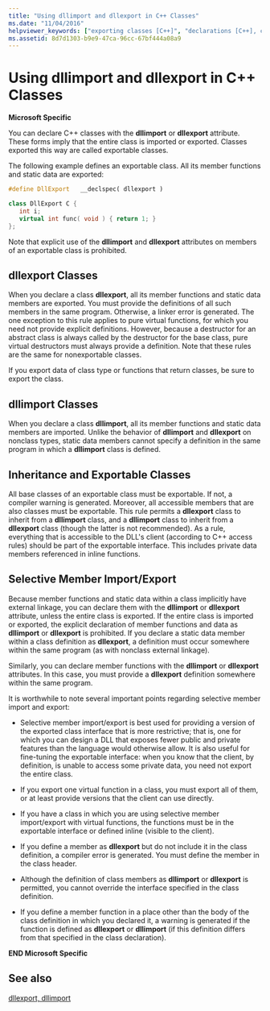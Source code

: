```yaml
---
title: "Using dllimport and dllexport in C++ Classes"
ms.date: "11/04/2016"
helpviewer_keywords: ["exporting classes [C++]", "declarations [C++], class", "exportable classes [C++]", "classes [C++], declaring", "classes [C++], exportable and inheritance", "inheritance [C++], exportable classes [C++]", "dllimport attribute [C++], classes", "declaring classes [C++]", "dllexport attribute [C++]", "dllexport attribute [C++], classes [C++]"]
ms.assetid: 8d7d1303-b9e9-47ca-96cc-67bf444a08a9
---
```

# Using dllimport and dllexport in C++ Classes

**Microsoft Specific**

You can declare C++ classes with the **dllimport** or **dllexport** attribute. These forms imply that the entire class is imported or exported. Classes exported this way are called exportable classes.

The following example defines an exportable class. All its member functions and static data are exported:

```cpp
#define DllExport   __declspec( dllexport )

class DllExport C {
   int i;
   virtual int func( void ) { return 1; }
};
```

Note that explicit use of the **dllimport** and **dllexport** attributes on members of an exportable class is prohibited.

##  <a name="_pluslang_using_dllimport_and_dllexport_in_c2b2bdllexportclasses"></a> dllexport Classes

When you declare a class **dllexport**, all its member functions and static data members are exported. You must provide the definitions of all such members in the same program. Otherwise, a linker error is generated. The one exception to this rule applies to pure virtual functions, for which you need not provide explicit definitions. However, because a destructor for an abstract class is always called by the destructor for the base class, pure virtual destructors must always provide a definition. Note that these rules are the same for nonexportable classes.

If you export data of class type or functions that return classes, be sure to export the class.

##  <a name="_pluslang_dllexport_classesdllexportclasses"></a> dllimport Classes

When you declare a class **dllimport**, all its member functions and static data members are imported. Unlike the behavior of **dllimport** and **dllexport** on nonclass types, static data members cannot specify a definition in the same program in which a **dllimport** class is defined.

##  <a name="_pluslang_using_dllimport_and_dllexport_in_c2b2binheritanceandexportableclasses"></a> Inheritance and Exportable Classes

All base classes of an exportable class must be exportable. If not, a compiler warning is generated. Moreover, all accessible members that are also classes must be exportable. This rule permits a **dllexport** class to inherit from a **dllimport** class, and a **dllimport** class to inherit from a **dllexport** class (though the latter is not recommended). As a rule, everything that is accessible to the DLL's client (according to C++ access rules) should be part of the exportable interface. This includes private data members referenced in inline functions.

##  <a name="_pluslang_using_dllimport_and_dllexport_in_c2b2bselectivememberimportexport"></a> Selective Member Import/Export

Because member functions and static data within a class implicitly have external linkage, you can declare them with the **dllimport** or **dllexport** attribute, unless the entire class is exported. If the entire class is imported or exported, the explicit declaration of member functions and data as **dllimport** or **dllexport** is prohibited. If you declare a static data member within a class definition as **dllexport**, a definition must occur somewhere within the same program (as with nonclass external linkage).

Similarly, you can declare member functions with the **dllimport** or **dllexport** attributes. In this case, you must provide a **dllexport** definition somewhere within the same program.

It is worthwhile to note several important points regarding selective member import and export:

- Selective member import/export is best used for providing a version of the exported class interface that is more restrictive; that is, one for which you can design a DLL that exposes fewer public and private features than the language would otherwise allow. It is also useful for fine-tuning the exportable interface: when you know that the client, by definition, is unable to access some private data, you need not export the entire class.

- If you export one virtual function in a class, you must export all of them, or at least provide versions that the client can use directly.

- If you have a class in which you are using selective member import/export with virtual functions, the functions must be in the exportable interface or defined inline (visible to the client).

- If you define a member as **dllexport** but do not include it in the class definition, a compiler error is generated. You must define the member in the class header.

- Although the definition of class members as **dllimport** or **dllexport** is permitted, you cannot override the interface specified in the class definition.

- If you define a member function in a place other than the body of the class definition in which you declared it, a warning is generated if the function is defined as **dllexport** or **dllimport** (if this definition differs from that specified in the class declaration).

**END Microsoft Specific**

## See also

[dllexport, dllimport](../cpp/dllexport-dllimport.md)